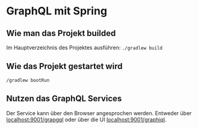 # GraphQL mit Spring

## Wie man das Projekt builded
Im Hauptverzeichnis des Projektes ausführen:
`./gradlew build`

## Wie das Projekt gestartet wird
`/gradlew bootRun`

## Nutzen das GraphQL Services
Der Service kann über den Browser angesprochen werden. Entweder über <localhost:9001/grapgql> oder über die UI <localhost:9001/graphiql>.